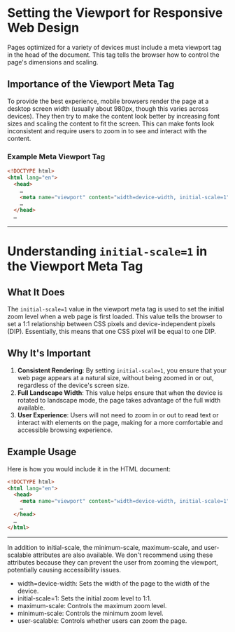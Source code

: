 # Setting the Viewport for Responsive Web Design

Pages optimized for a variety of devices must include a meta viewport tag in the head of the document. This tag tells the browser how to control the page's dimensions and scaling.

## Importance of the Viewport Meta Tag

To provide the best experience, mobile browsers render the page at a desktop screen width (usually about 980px, though this varies across devices). They then try to make the content look better by increasing font sizes and scaling the content to fit the screen. This can make fonts look inconsistent and require users to zoom in to see and interact with the content.

### Example Meta Viewport Tag

```html
<!DOCTYPE html>
<html lang="en">
  <head>
    …
    <meta name="viewport" content="width=device-width, initial-scale=1">
    …
  </head>
  …
```

- - - - 
# Understanding `initial-scale=1` in the Viewport Meta Tag

## What It Does

The `initial-scale=1` value in the viewport meta tag is used to set the initial zoom level when a web page is first loaded. This value tells the browser to set a 1:1 relationship between CSS pixels and device-independent pixels (DIP). Essentially, this means that one CSS pixel will be equal to one DIP.

## Why It's Important

1. **Consistent Rendering**: By setting `initial-scale=1`, you ensure that your web page appears at a natural size, without being zoomed in or out, regardless of the device's screen size.
2. **Full Landscape Width**: This value helps ensure that when the device is rotated to landscape mode, the page takes advantage of the full width available.
3. **User Experience**: Users will not need to zoom in or out to read text or interact with elements on the page, making for a more comfortable and accessible browsing experience.

## Example Usage

Here is how you would include it in the HTML document:

```html
<!DOCTYPE html>
<html lang="en">
  <head>
    <meta name="viewport" content="width=device-width, initial-scale=1">
    …
  </head>
  …
</html>
```
- - - - -

In addition to initial-scale, the minimum-scale, maximum-scale, and user-scalable attributes are also available. We don't recommend using these attributes because they can prevent the user from zooming the viewport, potentially causing accessibility issues.

- width=device-width: Sets the width of the page to the width of the device.
- initial-scale=1: Sets the initial zoom level to 1:1.
- maximum-scale: Controls the maximum zoom level.
- minimum-scale: Controls the minimum zoom level.
- user-scalable: Controls whether users can zoom the page.
